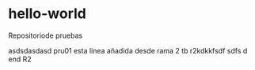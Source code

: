 # hello-world
Repositoriode pruebas

asdsdasdasd  pru01
esta linea añadida desde rama 2
tb r2kdkkfsdf
sdfs
d
end R2
